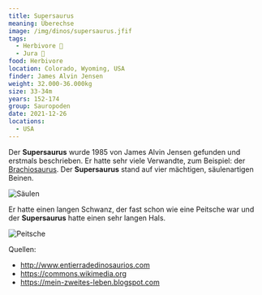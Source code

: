 ```yaml
---
title: Supersaurus
meaning: Überechse
image: /img/dinos/supersaurus.jfif
tags:
  - Herbivore 🌿
  - Jura 🦴
food: Herbivore
location: Colorado, Wyoming, USA
finder: James Alvin Jensen
weight: 32.000-36.000kg
size: 33-34m
years: 152-174
group: Sauropoden
date: 2021-12-26
locations:
  - USA
---
```

Der **Supersaurus** wurde 1985 von James Alvin Jensen gefunden und erstmals beschrieben. Er hatte sehr viele Verwandte, zum Beispiel: der [Brachiosaurus](/dinos/bachiosuarus). Der **Supersaurus** stand auf vier mächtigen, säulenartigen Beinen. 

![Säulen](/img/dinos/säulen.jpg)

Er hatte einen langen Schwanz, der fast schon wie eine Peitsche war und der **Supersaurus** hatte einen sehr langen Hals. 

![Peitsche](/img/dinos/peitsche.jfif)



Quellen:

* <http://www.entierradedinosaurios.com>
* <https://commons.wikimedia.org>
* <https://mein-zweites-leben.blogspot.com>